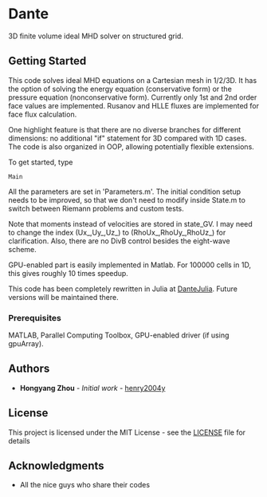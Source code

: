 # Dante
3D finite volume ideal MHD solver on structured grid.

## Getting Started
This code solves ideal MHD equations on a Cartesian mesh in 1/2/3D. It has the option of solving the energy equation (conservative form) or the pressure equation (nonconservative form). Currently only 1st and 2nd order face values are implemented. Rusanov and HLLE fluxes are implemented for face flux calculation.

One highlight feature is that there are no diverse branches for different dimensions: no additional "if" statement for 3D compared with 1D cases. The code is also organized in OOP, allowing potentially flexible extensions.

To get started, type

```
Main

```

All the parameters are set in 'Parameters.m'. The initial condition setup needs to be improved, so that we don't need to modify inside State.m to switch between Riemann problems and custom tests.

Note that moments instead of velocities are stored in state_GV. I may need to change the index (Ux_,Uy_,Uz_) to (RhoUx_,RhoUy_,RhoUz_) for clarification. Also, there are no DivB control besides the eight-wave scheme.

GPU-enabled part is easily implemented in Matlab. For 100000 cells in 1D, this gives roughly 10 times speedup.

This code has been completely rewritten in Julia at [DanteJulia](https://github.com/henry2004y/DanteJulia). Future versions will be maintained there.

### Prerequisites

MATLAB, Parallel Computing Toolbox, GPU-enabled driver (if using gpuArray).

## Authors

* **Hongyang Zhou** - *Initial work* - [henry2004y](https://github.com/henry2004y)

## License

This project is licensed under the MIT License - see the [LICENSE](LICENSE) file for details

## Acknowledgments

* All the nice guys who share their codes


